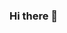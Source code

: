 ### Hi there 👋

<!--
**tanszeqing06/tanszeqing06** is a ✨ _special_ ✨ repository because its `README.md` (this file) appears on your GitHub profile.

Here are some ideas to get you started:

- 🔭 I’m currently studying in Universiti Teknologi Malaysia.
- 🌱 I’m currently learning computer science with respect of grafic and multimedia software.
- 👯 I’m looking to collaborate on ...
- 🤔 I’m looking for help with ...
- 💬 Ask me about ...
- 📫 How to reach me: tanqing2003@gmail.com
- 😄 Pronouns: ...
- ⚡ Fun fact: ...

